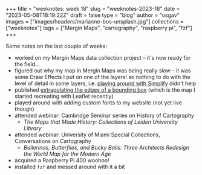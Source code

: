 
+++
title = "weeknotes: week 18"
slug = "weeknotes-2023-18"
date = "2023-05-08T18:19:22Z"
draft = false
type = "blog"
author = "osgav"
images = ["images/headers/marianne-bos-unsplash.jpg"]
collections = ["weeknotes"]
tags = ["Mergin Maps", "cartography", "raspberry pi", "fzf"]
+++

Some notes on the last couple of weeks:

<!--more-->

- worked on my Mergin Maps data collection project – it's now ready for the field...
- figured out why my map in Mergin Maps was being really slow – it was some Draw Effects I put on one of the layers! so nothing to do with the level of detail in some layers, i.e. [playing around with Simplify](/blog/count-vertices-ogrinfo.html) didn't help
- published [extrapolating the edges of a bounding box](/blog/extrapolating-a-bounding-box.html) (which is the map I started recreating with Leaflet recently)
- played around with adding custom fonts to my website (not yet live though)
- attended webinar: Cambridge Seminar series on History of Cartography
  - *The Maps that Made History: Collections of Leiden University Library*
- attended webinar: University of Miami Special Collections, Conversations on Cartography
  - *Ballerinas, Butterflies, and Bucky Balls: Three Architects Redesign the World Map for the Modern Age*
- acquired a Raspberry Pi 400 woohoo!
- installed `fzf` and messed around with it a bit
